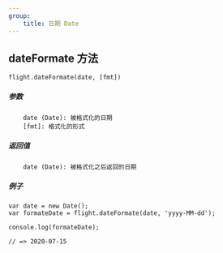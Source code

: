 ```yaml
---
group:
    title: 日期 Date
---
```


## dateFormate 方法

```
flight.dateFormate(date, [fmt])
```

##### 参数

```
 	date (Date): 被格式化的日期
  	[fmt]: 格式化的形式
```

##### 返回值

```
	date (Date): 被格式化之后返回的日期
```

##### 例子

```
var date = new Date();
var formateDate = flight.dateFormate(date, 'yyyy-MM-dd');

console.log(formateDate);

// => 2020-07-15
```

